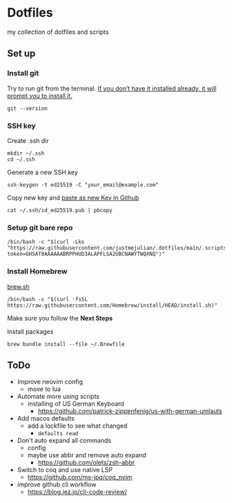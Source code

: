 # Dotfiles
my collection of dotfiles and scripts

## Set up

### Install git
Try to run git from the terminal. [If you don’t have it installed already, it will prompt you to install it.](https://git-scm.com/book/en/v2/Getting-Started-Installing-Git)
```
git --version
```

### SSH key
Create .ssh dir
```
mkdir ~/.ssh
cd ~/.ssh
```

Generate a new SSH key
```
ssh-keygen -t ed25519 -C "your_email@example.com"
```

Copy new key and [paste as new Key in Github](https://github.com/settings/ssh/new)
```
cat ~/.ssh/id_ed25519.pub | pbcopy
```

### Setup git bare repo
```
/bin/bash -c "$(curl -Lks "https://raw.githubusercontent.com/justmejulian/.dotfiles/main/.scripts/install.sh?token=GHSAT0AAAAAABRPPHUD3ALAPFLSA2UBCNAWYTWQXNQ")"
```

### Install Homebrew
[brew.sh](https://brew.sh)
```
/bin/bash -c "$(curl -fsSL https://raw.githubusercontent.com/Homebrew/install/HEAD/install.sh)"
```
Make sure you follow the __Next Steps__

Install packages
```
brew bundle install --file ~/.Brewfile
```

## ToDo
- Improve neovim config
  - move to lua
- Automate more using scripts
  - installing of US German Keyboard 
    - https://github.com/patrick-zippenfenig/us-with-german-umlauts
- Add macos defaults
  - add a lockfile to see what changed
    - `defaults read`
- Don't auto expand all commands 
  - config
  - maybe use abbr and remove auto expand
    - https://github.com/olets/zsh-abbr
- Switch to coq and use native LSP
  - https://github.com/ms-jpq/coq_nvim
- improve github cli workflow
  - https://blog.jez.io/cli-code-review/

